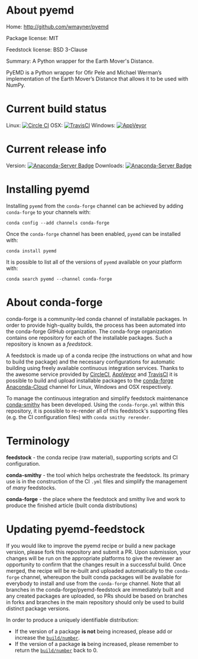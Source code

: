 About pyemd
===========

Home: http://github.com/wmayner/pyemd

Package license: MIT

Feedstock license: BSD 3-Clause

Summary: A Python wrapper for the Earth Mover's Distance.

PyEMD is a Python wrapper for Ofir Pele and Michael Werman’s implementation
of the Earth Mover’s Distance that allows it to be used with NumPy.


Current build status
====================

Linux: [![Circle CI](https://circleci.com/gh/conda-forge/pyemd-feedstock.svg?style=shield)](https://circleci.com/gh/conda-forge/pyemd-feedstock)
OSX: [![TravisCI](https://travis-ci.org/conda-forge/pyemd-feedstock.svg?branch=master)](https://travis-ci.org/conda-forge/pyemd-feedstock)
Windows: [![AppVeyor](https://ci.appveyor.com/api/projects/status/github/conda-forge/pyemd-feedstock?svg=True)](https://ci.appveyor.com/project/conda-forge/pyemd-feedstock/branch/master)

Current release info
====================
Version: [![Anaconda-Server Badge](https://anaconda.org/conda-forge/pyemd/badges/version.svg)](https://anaconda.org/conda-forge/pyemd)
Downloads: [![Anaconda-Server Badge](https://anaconda.org/conda-forge/pyemd/badges/downloads.svg)](https://anaconda.org/conda-forge/pyemd)

Installing pyemd
================

Installing `pyemd` from the `conda-forge` channel can be achieved by adding `conda-forge` to your channels with:

```
conda config --add channels conda-forge
```

Once the `conda-forge` channel has been enabled, `pyemd` can be installed with:

```
conda install pyemd
```

It is possible to list all of the versions of `pyemd` available on your platform with:

```
conda search pyemd --channel conda-forge
```


About conda-forge
=================

conda-forge is a community-led conda channel of installable packages.
In order to provide high-quality builds, the process has been automated into the
conda-forge GitHub organization. The conda-forge organization contains one repository
for each of the installable packages. Such a repository is known as a *feedstock*.

A feedstock is made up of a conda recipe (the instructions on what and how to build
the package) and the necessary configurations for automatic building using freely
available continuous integration services. Thanks to the awesome service provided by
[CircleCI](https://circleci.com/), [AppVeyor](http://www.appveyor.com/)
and [TravisCI](https://travis-ci.org/) it is possible to build and upload installable
packages to the [conda-forge](https://anaconda.org/conda-forge)
[Anaconda-Cloud](http://docs.anaconda.org/) channel for Linux, Windows and OSX respectively.

To manage the continuous integration and simplify feedstock maintenance
[conda-smithy](http://github.com/conda-forge/conda-smithy) has been developed.
Using the ``conda-forge.yml`` within this repository, it is possible to re-render all of
this feedstock's supporting files (e.g. the CI configuration files) with ``conda smithy rerender``.


Terminology
===========

**feedstock** - the conda recipe (raw material), supporting scripts and CI configuration.

**conda-smithy** - the tool which helps orchestrate the feedstock.
                   Its primary use is in the construction of the CI ``.yml`` files
                   and simplify the management of *many* feedstocks.

**conda-forge** - the place where the feedstock and smithy live and work to
                  produce the finished article (built conda distributions)


Updating pyemd-feedstock
========================

If you would like to improve the pyemd recipe or build a new
package version, please fork this repository and submit a PR. Upon submission,
your changes will be run on the appropriate platforms to give the reviewer an
opportunity to confirm that the changes result in a successful build. Once
merged, the recipe will be re-built and uploaded automatically to the
`conda-forge` channel, whereupon the built conda packages will be available for
everybody to install and use from the `conda-forge` channel.
Note that all branches in the conda-forge/pyemd-feedstock are
immediately built and any created packages are uploaded, so PRs should be based
on branches in forks and branches in the main repository should only be used to
build distinct package versions.

In order to produce a uniquely identifiable distribution:
 * If the version of a package **is not** being increased, please add or increase
   the [``build/number``](http://conda.pydata.org/docs/building/meta-yaml.html#build-number-and-string).
 * If the version of a package **is** being increased, please remember to return
   the [``build/number``](http://conda.pydata.org/docs/building/meta-yaml.html#build-number-and-string)
   back to 0.
